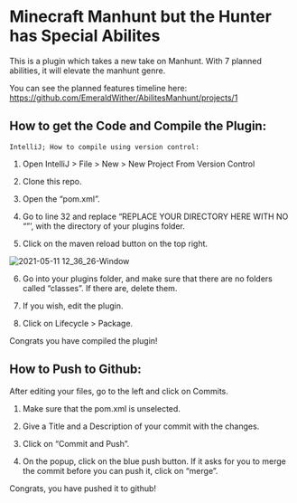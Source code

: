# Minecraft Manhunt but the Hunter has Special Abilites

This is a plugin which takes a new take on Manhunt. With 7 planned abilities, it will elevate the manhunt genre. 

You can see the planned features timeline here: https://github.com/EmeraldWither/AbilitesManhunt/projects/1


How to get the Code and Compile the Plugin: 
----------------------------------------------------------------

    IntelliJ; How to compile using version control: 

1) Open IntelliJ > File > New > New Project From Version Control

2) Clone this repo. 

3) Open the “pom.xml”.

4) Go to line 32 and replace “REPLACE YOUR DIRECTORY HERE WITH NO “”’, with the directory of your plugins folder.

5) Click on the maven reload button on the top right. 

![2021-05-11 12_36_26-Window](https://user-images.githubusercontent.com/68785503/117853252-30c3c500-b256-11eb-990d-9aa93a50026c.png)

6) Go into your plugins folder, and make sure that there are no folders called “classes”. If there are, delete them.

7) If you wish, edit the plugin. 

8) Click on Lifecycle > Package. 

Congrats you have compiled the plugin!


How to Push to Github:
--------------------------------

After editing your files, go to the left and click on Commits.

1) Make sure that the pom.xml is unselected. 

2) Give a Title and a Description of your commit with the changes. 

3) Click on “Commit and Push”.

4) On the popup, click on the blue push button.  If it asks for you to merge the commit before you can push it, click on “merge”. 

Congrats, you have pushed it to github! 
